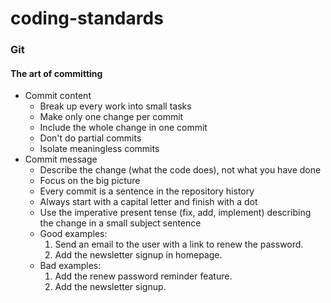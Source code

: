 # coding-standards

### Git

#### The art of committing
 - Commit content
   - Break up every work into small tasks
   - Make only one change per commit
   - Include the whole change in one commit
   - Don't do partial commits
   - Isolate meaningless commits
 - Commit message
   - Describe the change (what the code does), not what you have done
   - Focus on the big picture
   - Every commit is a sentence in the repository history
   - Always start with a capital letter and finish with a dot
   - Use the imperative present tense (fix, add, implement) describing the change in a small subject sentence
   - Good examples:
     1. Send an email to the user with a link to renew the password.
     2. Add the newsletter signup in homepage.
   - Bad examples:
     1. Add the renew password reminder feature.
     2. Add the newsletter signup.
